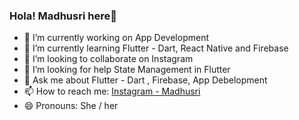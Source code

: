 ### Hola! Madhusri here👋

- 🔭 I’m currently working on App Development
- 🌱 I’m currently learning Flutter - Dart, React Native and Firebase
- 👯 I’m looking to collaborate on Instagram
- 🤔 I’m looking for help State Management in Flutter
- 💬 Ask me about Flutter - Dart , Firebase, App Debelopment
- 📫 How to reach me: [Instagram - Madhusri](https://www.instagram.com/_innocent._doll._/)
- 😄 Pronouns: She / her
